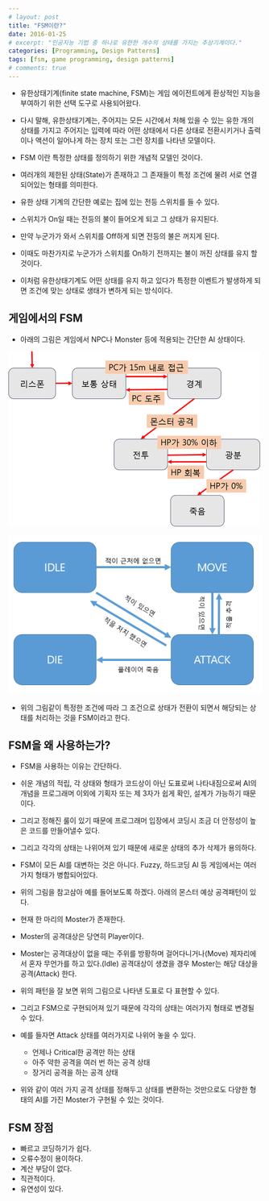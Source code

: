 ```yaml
---
# layout: post
title: "FSM이란?"
date: 2016-01-25
# excerpt: "인공지능 기법 중 하나로 유한한 개수의 상태를 가지는 추상기계이다."
categories: [Programming, Design Patterns]
tags: [fsm, game programming, design patterns]
# comments: true
---
```


- 유한상태기계(finite state machine, FSM)는 게임 에이전트에게 환상적인 지능을 부여하기 위한 선택 도구로 사용되어왔다.
- 다시 말해, 유한상태기계는, 주어지는 모든 시간에서 처해 있을 수 있는 유한 개의 상태를 가지고 주어지는 입력에 따라 어떤 상태에서 다른 상태로 전환시키거나 출력이나 액션이 일어나게 하는 장치 또는 그런 장치를 나타낸 모델이다.

- FSM 이란 특정한 상태를 정의하기 위한 개념적 모델인 것이다.
- 여러개의 제한된 상태(State)가 존재하고 그 존재들이 특정 조건에 물려 서로 연결되어있는 형태를 의미한다.

- 유한 상태 기계의 간단한 예로는 집에 있는 전등 스위치를 들 수 있다.
- 스위치가 On일 때는 전등의 불이 들어오게 되고 그 상태가 유지된다.
- 만약 누군가가 와서 스위치를 Off하게 되면 전등의 불은 꺼지게 된다.
- 이때도 마찬가지로 누군가가 스위치를 On하기 전까지는 불이 꺼진 상태를 유지 할 것이다.
- 이처럼 유한상태기계도 어떤 상태를 유지 하고 있다가 특정한 이벤트가 발생하게 되면 조건에 맞는 상태로 생태가 변하게 되는 방식이다.

## 게임에서의 FSM

- 아래의 그림은 게임에서 NPC나 Monster 등에 적용되는 간단한 AI 상태이다.

![](/images/fsm/FSM-1.png)

![](/images/fsm/FSM-2.png)


- 위의 그림같이 특정한 조건에 따라 그 조건으로 상태가 전환이 되면서 해당되는 상태를 처리하는 것을 FSM이라고 한다.

## FSM을 왜 사용하는가?

- FSM을 사용하는 이유는 간단하다.
- 쉬운 개념의 적립, 각 상태와 형태가 코드상이 아닌 도표로써 나타내짐으로써 AI의 개념을 프로그래머 이외에 기획자 또는 제 3자가 쉽게 확인, 설계가 가능하기 때문이다.
- 그리고 정해진 룰이 있기 때문에 프로그래머 입장에서 코딩시 조금 더 안정성이 높은 코드를 만들어낼수 있다.
- 그리고 각각의 상태는 나위어져 있기 때문에 새로운 상태의 추가 삭제가 용의하다.

- FSM이 모든 AI를 대변하는 것은 아니다. Fuzzy, 하드코딩 AI 등 게임에서는 여러 가지 형태가 병합되어있다.

- 위의 그림을 참고삼아 예를 들어보도록 하겠다. 아래의 몬스터 예상 공격패턴이 있다.

- 현재 한 마리의 Moster가 존재한다.
- Moster의 공격대상은 당연히 Player이다.
- Moster는 공격대상이 없을 때는 주위를 방황하며 걸어다니거나(Move) 제자리에서 혼자 무언가를 하고 있다.(Idle) 공격대상이 생겼을 경우 Moster는 해당 대상을 공격(Attack) 한다.

- 위의 패턴을 잘 보면 위의 그림으로 나타낸 도표로 다 표현할 수 있다.
- 그리고 FSM으로 구현되어져 있기 때문에 각각의 상태는 여러가지 형태로 변경될 수 있다.
- 예를 들자면 Attack 상태를 여러가지로 나위어 놓을 수 있다.
  - 언제나 Critical한 공격만 하는 상태
  - 아주 약한 공격을 여러 번 하는 공격 상태
  - 장거리 공격을 하는 공격 상태

- 위와 같이 여러 가지 공격 상태를 정해두고 상태를 변환하는 것만으로도 다양한 형태의 AI를 가진 Moster가 구현될 수 있는 것이다.

## FSM 장점

- 빠르고 코딩하기가 쉽다.
- 오류수정이 용이하다.
- 계산 부담이 없다.
- 직관적이다.
- 유연성이 있다.
